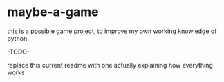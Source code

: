 # maybe-a-game

this is a possible game project, to improve my own working knowledge of python.

-TODO-

replace this current readme with one actually explaining how everything works
